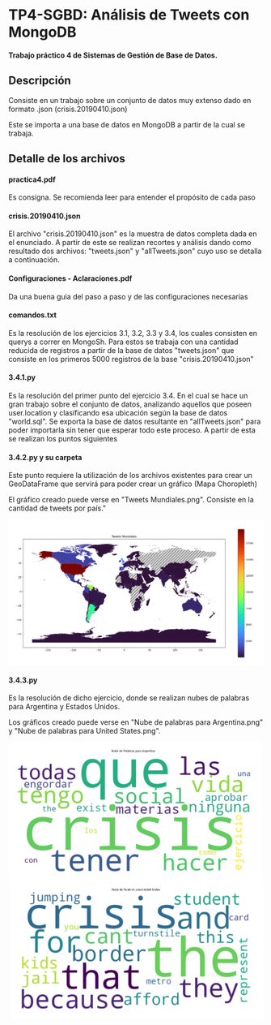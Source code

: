 # TP4-SGBD: Análisis de Tweets con MongoDB
<h4> Trabajo práctico 4 de Sistemas de Gestión de Base de Datos. </h4>

## Descripción
<p> Consiste en un trabajo sobre un conjunto de datos muy extenso dado en formato .json (crisis.20190410.json)</p>
<p> Este se importa a una base de datos en MongoDB a partir de la cual se trabaja. </p>

## Detalle de los archivos

#### practica4.pdf
<p> Es consigna. Se recomienda leer para entender el propósito de cada paso </p>

#### crisis.20190410.json
<p> El archivo "crisis.20190410.json" es la muestra de datos completa dada en el enunciado. A partir de este se realizan recortes y análisis dando como resultado dos archivos: "tweets.json" y "allTweets.json" cuyo uso se detalla a continuación. </p> 

#### Configuraciones - Aclaraciones.pdf
<p> Da una buena guia del paso a paso y de las configuraciones necesarias </p>

#### comandos.txt
<p> Es la resolución de los ejercicios 3.1, 3.2, 3.3 y 3.4, los cuales consisten en querys a correr en MongoSh. Para estos se trabaja con una cantidad reducida de registros a partir de la base de datos "tweets.json" que consiste en los primeros 5000 registros de la base "crisis.20190410.json"</p>

#### 3.4.1.py
<p> Es la resolución del primer punto del ejercicio 3.4. En el cual se hace un gran trabajo sobre el conjunto de datos, analizando aquellos que poseen user.location y clasificando esa ubicación según la base de datos "world.sql". Se exporta la base de datos resultante en "allTweets.json" para poder importarla sin tener que esperar todo este proceso. A partir de esta se realizan los puntos siguientes </p>

#### 3.4.2.py y su carpeta
<p> Este punto requiere la utilización de los archivos existentes para crear un GeoDataFrame que servirá para poder crear un gráfico (Mapa Choropleth) </p>
<p> El gráfico creado puede verse en "Tweets Mundiales.png". Consiste en la cantidad de tweets por país." </p>

<img align="center" src="Tweets Mundiales.png">

#### 3.4.3.py
<p> Es la resolución de dicho ejercicio, donde se realizan nubes de palabras para Argentina y Estados Unidos. </p>
<p> Los gráficos creado puede verse en "Nube de palabras para Argentina.png" y "Nube de palabras para United States.png".  </p>

<div>
  <img  width=500 src="Nube de palabras para Argentina.png" style="float:left">
  <img  width=500 src="Nube de palabras para United States.png" style="float:right">
</div>
